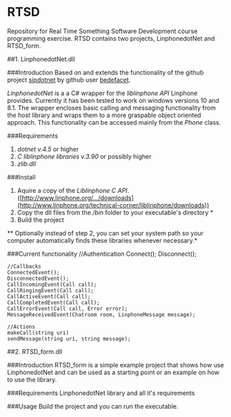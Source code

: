 # **RTSD**
Repository for Real Time Something Software Development course programming exercise.
RTSD contains two projects, LinphonedotNet and RTSD_form. 

##1. LinphonedotNet.dll

###Introduction
Based on and extends the functionality of the github project [sipdotnet](https://github.com/bedefaced/sipdotnet) by github user [bedefacet](https://github.com/bedefaced). 

*LinphonedotNet* is a a C# wrapper for the *liblinphone API* Linphone provides. Currently it has been tested to work on windows versions 10 and 8.1. The wrapper encloses basic calling and messaging functionality from the host library and wraps them to a more graspable object oriented approach. This functionality can be accessed mainly from the *Phone* class.

###Requirements
 1. *dotnet v.4.5* or higher
 2. *C liblinphone libraries v.3.90* or possibly higher
 3. *zlib.dll*
 
###Install
 1. Aquire a copy of the *Liblinphone C API*. ([http://www.linphone.org/.../downloads](http://www.linphone.org/technical-corner/liblinphone/downloads))
 2. Copy the dll files from the */bin* folder to your executable's directory *
 3. Build the project
 
** Optionally instead of step 2, you can set your system path so your computer automatically finds these libraries whenever necessary.*
	
###Current functionality
	//Authentication
	Connect();
	Disconnect();
	
	//Callbacks
	ConnectedEvent();
	DisconnectedEvent();
	CallIncomingEvent(Call call);
	CallRingingEvent(Call call);
	CallActiveEvent(Call call);
	CallCompletedEvent(Call call);
	CallErrorEvent(Call call, Error error);
	MessageReceivedEvent(Chatroom room, LinphoneMessage message);
    		
   	//Actions
   	makeCall(string uri)
   	sendMessage(string uri, string message);

##2. RTSD_form.dll

###Introduction
RTSD_form is a simple example project that shows how use LinphonedotNet and can be used as a starting point or an example on how to use the library.

###Requirements
LinphonedotNet library and all it's requirements

###Usage
Build the project and you can run the executable.
